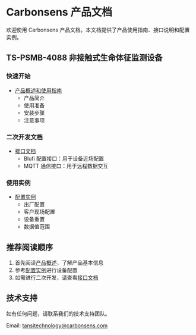# Carbonsens 产品文档

欢迎使用 Carbonsens 产品文档。本文档提供了产品使用指南、接口说明和配置实例。

## TS-PSMB-4088 非接触式生命体征监测设备

### 快速开始
- [产品概述和使用指南](docs/TS-PSMB-4088/Overview/Overview.md)
  - 产品简介
  - 使用准备
  - 安装步骤
  - 注意事项

### 二次开发文档
- [接口文档](docs/TS-PSMB-4088/Interface/index.md)
  - Blufi 配置接口：用于设备近场配置
  - MQTT 通信接口：用于远程数据交互

### 使用实例
- [配置实例](docs/TS-PSMB-4088/Example/index.md)
  - 出厂配置
  - 客户现场配置
  - 设备重置
  - 数据值范围

## 推荐阅读顺序

1. 首先阅读[产品概述](docs/TS-PSMB-4088/Overview/Overview.md)，了解产品基本信息
2. 参考[配置实例](docs/TS-PSMB-4088/Example/index.md)进行设备配置
3. 如需进行二次开发，请查看[接口文档](docs/TS-PSMB-4088/Interface/index.md)

## 技术支持

如有任何问题，请联系我们的技术支持团队。

Email: tansitechnology@carbonsens.com
